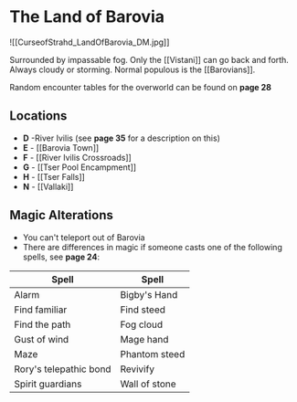 # The Land of Barovia
![[CurseofStrahd_LandOfBarovia_DM.jpg]]

Surrounded by impassable fog. Only the [[Vistani]] can go back and forth. Always cloudy or storming. Normal populous is the [[Barovians]].

Random encounter tables for the overworld can be found on **page 28**

## Locations
* **D** -River Ivilis (see **page 35** for a description on this)
* **E** - [[Barovia Town]]
* **F** - [[River Ivilis Crossroads]]
* **G** - [[Tser Pool Encampment]]
* **H** - [[Tser Falls]]
* **N** - [[Vallaki]]

## Magic Alterations
* You can't teleport out of Barovia
* There are differences in magic if someone casts one of the following spells, see **page 24**:

| Spell                  | Spell         |
| ---------------------- | ------------- |
| Alarm                  | Bigby's Hand  |
| Find familiar          | Find steed    |
| Find the path          | Fog cloud     |
| Gust of wind           | Mage hand     |
| Maze                   | Phantom steed |
| Rory's telepathic bond | Revivify      |
| Spirit guardians       | Wall of stone |